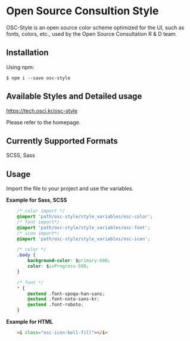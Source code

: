 # Open Source Consultion Style

OSC-Style is an open source color scheme optimized for the UI, such as fonts, colors, etc., used by the Open Source Consultation R & D team.

## Installation

Using npm:

    $ npm i --save osc-style

## Available Styles and Detailed usage

https://tech.osci.kr/osc-style

Please refer to the homepage.

## Currently Supported Formats

SCSS, Sass

## Usage

Import the file to your project and use the variables.

**Example for Sass, SCSS**

````css
    /* color import */
    @import 'path/osc-style/style_variables/osc-color';
    /* font import*/
    @import 'path/osc-style/style_variables/osc-font';
    /* icon import*/
    @import 'path/osc-style/style_variables/osc-icon';

    /* color */
    .body {
        background-color: $primary-600;
        color: $inProgress-500;
    }

    /* font */
    * {
        @extend .font-spoqa-han-sans;
        @extend .font-noto-sans-kr;
        @extend .font-roboto;
    }
````
**Example for HTML**

````html
    <i class="osc-icon-bell-fill"></i>
````